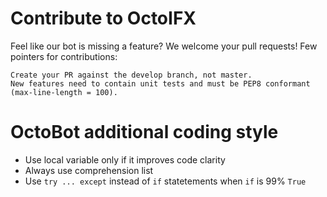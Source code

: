 # Contribute to OctoIFX

Feel like our bot is missing a feature? We welcome your pull requests! Few pointers for contributions:

    Create your PR against the develop branch, not master.
    New features need to contain unit tests and must be PEP8 conformant (max-line-length = 100).
    
# OctoBot additional coding style

- Use local variable only if it improves code clarity
- Always use comprehension list
- Use `try ... except` instead of `if` statetements when `if` is 99% `True`
